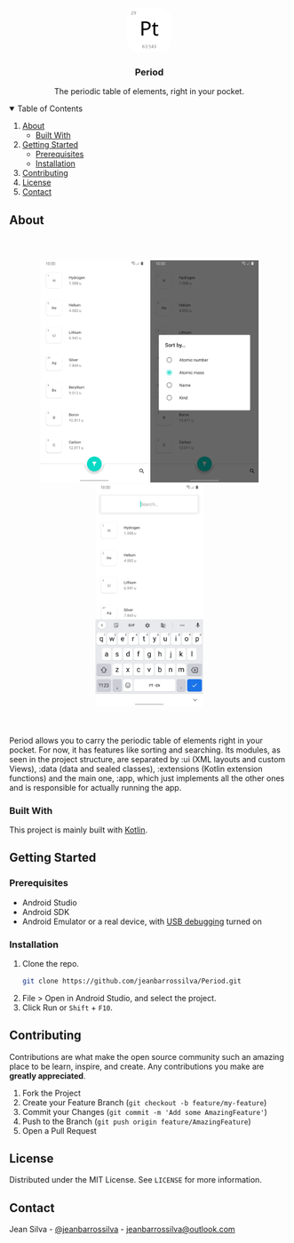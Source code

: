 <br />
<p align="center">
  <a href="https://github.com/othneildrew/Best-README-Template">
    <img src="images/icon.png" alt="Logo" width="80" height="80" style="border-radius: 20px">
  </a>

  <h3 align="center">Period</h3>

  <p align="center">
    The periodic table of elements, right in your pocket.
</p>

<details open="open">
  <summary>Table of Contents</summary>
  <ol>
    <li>
      <a href="#about-the-project">About</a>
      <ul>
        <li><a href="#built-with">Built With</a></li>
      </ul>
    </li>
    <li>
      <a href="#getttng-started">Getting Started</a>
      <ul>
        <li><a href="#prerequisites">Prerequisites</a></li>
        <li><a href="#installation">Installation</a></li>
      </ul>
    </li>
    <li><a href="#contributing">Contributing</a></li>
    <li><a href="#license">License</a></li>
    <li><a href="#contact">Contact</a></li>
  </ol>
</details>

## About

<div align="center" style="margin-top: 60px; margin-bottom: 50px">
    <img height="400" src="images/screenshot-elements.png">
    <img height="400" src="images/screenshot-sorting.png">
    <img height="400" src="images/screenshot-search.png">
</div>

Period allows you to carry the periodic table of elements right in your pocket. For now, it has features like sorting and searching. Its modules, as seen in the project structure, are separated by :ui (XML layouts and custom Views), :data (data and sealed classes), :extensions (Kotlin extension functions) and the main one, :app, which just implements all the other ones and is responsible for actually running the app.

### Built With

This project is mainly built with [Kotlin](https://kotlinlang.org/).

## Getting Started

### Prerequisites

- Android Studio
- Android SDK
- Android Emulator or a real device, with [USB debugging](https://developer.android.com/studio/debug/dev-options?authuser=1#enable) turned on

### Installation

1. Clone the repo.
   ```sh
   git clone https://github.com/jeanbarrossilva/Period.git
   ```
2. File > Open in Android Studio, and select the project.
3. Click Run or `Shift` + `F10`.

## Contributing

Contributions are what make the open source community such an amazing place to be learn, inspire, and create. Any contributions you make are **greatly appreciated**.

1. Fork the Project
2. Create your Feature Branch (`git checkout -b feature/my-feature`)
3. Commit your Changes (`git commit -m 'Add some AmazingFeature'`)
4. Push to the Branch (`git push origin feature/AmazingFeature`)
5. Open a Pull Request

## License

Distributed under the MIT License. See `LICENSE` for more information.

## Contact

Jean Silva - [@jeanbarrossilva](https://twitter.com/jeanbarrossilva) - jeanbarrossilva@outlook.com
